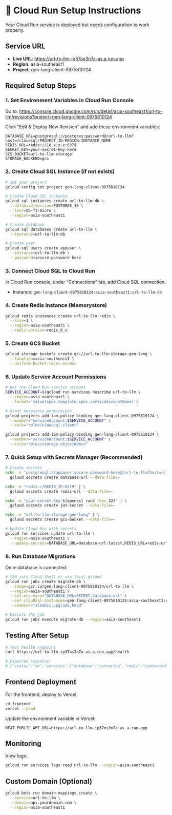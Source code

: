 # 🚀 Cloud Run Setup Instructions

Your Cloud Run service is deployed but needs configuration to work properly.

## Service URL
- **Live URL**: https://url-to-llm-ip37os3n7a-as.a.run.app
- **Region**: asia-southeast1
- **Project**: gen-lang-client-0975810124

## Required Setup Steps

### 1. Set Environment Variables in Cloud Run Console

Go to: https://console.cloud.google.com/run/detail/asia-southeast1/url-to-llm/revisions?project=gen-lang-client-0975810124

Click "Edit & Deploy New Revision" and add these environment variables:

```
DATABASE_URL=postgresql://postgres:password@/url-to-llm?host=/cloudsql/PROJECT_ID:REGION:INSTANCE_NAME
REDIS_URL=redis://10.x.x.x:6379
SECRET_KEY=your-secret-key-here
GCS_BUCKET=url-to-llm-storage
STORAGE_BACKEND=gcs
```

### 2. Create Cloud SQL Instance (if not exists)

```bash
# Set your project
gcloud config set project gen-lang-client-0975810124

# Create Cloud SQL instance
gcloud sql instances create url-to-llm-db \
  --database-version=POSTGRES_15 \
  --tier=db-f1-micro \
  --region=asia-southeast1

# Create database
gcloud sql databases create url-to-llm \
  --instance=url-to-llm-db

# Create user
gcloud sql users create appuser \
  --instance=url-to-llm-db \
  --password=secure-password-here
```

### 3. Connect Cloud SQL to Cloud Run

In Cloud Run console, under "Connections" tab, add Cloud SQL connection:
- Instance: `gen-lang-client-0975810124:asia-southeast1:url-to-llm-db`

### 4. Create Redis Instance (Memorystore)

```bash
gcloud redis instances create url-to-llm-redis \
  --size=1 \
  --region=asia-southeast1 \
  --redis-version=redis_6_x
```

### 5. Create GCS Bucket

```bash
gcloud storage buckets create gs://url-to-llm-storage-gen-lang \
  --location=asia-southeast1 \
  --uniform-bucket-level-access
```

### 6. Update Service Account Permissions

```bash
# Get the Cloud Run service account
SERVICE_ACCOUNT=$(gcloud run services describe url-to-llm \
  --region=asia-southeast1 \
  --format='value(spec.template.spec.serviceAccountName)')

# Grant necessary permissions
gcloud projects add-iam-policy-binding gen-lang-client-0975810124 \
  --member="serviceAccount:$SERVICE_ACCOUNT" \
  --role="roles/cloudsql.client"

gcloud projects add-iam-policy-binding gen-lang-client-0975810124 \
  --member="serviceAccount:$SERVICE_ACCOUNT" \
  --role="roles/storage.objectAdmin"
```

### 7. Quick Setup with Secrets Manager (Recommended)

```bash
# Create secrets
echo -n "postgresql://appuser:secure-password-here@/url-to-llm?host=/cloudsql/gen-lang-client-0975810124:asia-southeast1:url-to-llm-db" | \
  gcloud secrets create database-url --data-file=-

echo -n "redis://REDIS_IP:6379" | \
  gcloud secrets create redis-url --data-file=-

echo -n "your-secret-key-$(openssl rand -hex 32)" | \
  gcloud secrets create jwt-secret --data-file=-

echo -n "url-to-llm-storage-gen-lang" | \
  gcloud secrets create gcs-bucket --data-file=-

# Update Cloud Run with secrets
gcloud run services update url-to-llm \
  --region=asia-southeast1 \
  --update-secrets=DATABASE_URL=database-url:latest,REDIS_URL=redis-url:latest,SECRET_KEY=jwt-secret:latest,GCS_BUCKET=gcs-bucket:latest
```

### 8. Run Database Migrations

Once database is connected:

```bash
# SSH into Cloud Shell or use local gcloud
gcloud run jobs create migrate-db \
  --image=gcr.io/gen-lang-client-0975810124/url-to-llm \
  --region=asia-southeast1 \
  --set-env-vars="DATABASE_URL=SECRET:database-url" \
  --set-cloudsql-instances=gen-lang-client-0975810124:asia-southeast1:url-to-llm-db \
  --command="alembic,upgrade,head"

# Execute the job
gcloud run jobs execute migrate-db --region=asia-southeast1
```

## Testing After Setup

```bash
# Test health endpoint
curl https://url-to-llm-ip37os3n7a-as.a.run.app/health

# Expected response:
# {"status":"ok","services":{"database":"connected","redis":"connected","storage":"connected"}}
```

## Frontend Deployment

For the frontend, deploy to Vercel:

```bash
cd frontend
vercel --prod
```

Update the environment variable in Vercel:
```
NEXT_PUBLIC_API_URL=https://url-to-llm-ip37os3n7a-as.a.run.app
```

## Monitoring

View logs:
```bash
gcloud run services logs read url-to-llm --region=asia-southeast1
```

## Custom Domain (Optional)

```bash
gcloud beta run domain-mappings create \
  --service=url-to-llm \
  --domain=api.yourdomain.com \
  --region=asia-southeast1
```